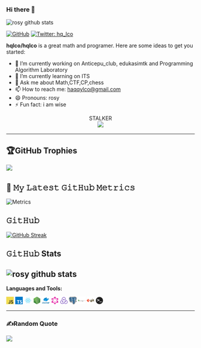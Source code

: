 ### Hi there 👋

![rosy github stats](https://miro.medium.com/max/1360/1*IRGHmiGsa16stedQvIaZfw.gif)

[![GitHub](https://img.shields.io/github/followers/hqlco?label=follow&style=social)](https://github.com/hqlco)
[![Twitter: hq_lco](https://img.shields.io/twitter/follow/hq_lco?style=social)](https://twitter.com/hq_lco)

**hqlco/hqlco** is a great math and programer.
Here are some ideas to get you started:

- 🔭 I’m currently working on Anticepu_club, edukasimtk and Programming Algorithm Laboratory
- 🌱 I’m currently learning on ITS
- 💬 Ask me about Math,CTF,CP,chess
- 📫 How to reach me: haqqylco@gmail.com
- 😄 Pronouns: rosy
- ⚡ Fun fact: i am wise

<p align="center"> 
  STALKER<br>
  <img src="https://profile-counter.glitch.me/hqlco/count.svg" />
</p>

-------

## 🏆GitHub Trophies
![](https://github-profile-trophy.vercel.app/?username=hqlco&theme=nord&no-frame=true&no-bg=false&margin-w=4)

## 🔔 𝙼𝚢 𝙻𝚊𝚝𝚎𝚜𝚝 𝙶𝚒𝚝𝙷𝚞𝚋 𝙼𝚎𝚝𝚛𝚒𝚌𝚜
![Metrics](https://metrics.lecoq.io/hqlco?template=classic&base.header=0&gists=1&lines=1&config.timezone=America%2FToronto)

## 𝙶𝚒𝚝𝙷𝚞𝚋
[![GitHub Streak](http://github-readme-streak-stats.herokuapp.com?user=hqlco&theme=radical&hide_border=true&date_format=j%20M%5B%20Y%5D)](https://git.io/streak-stats)

## 𝙶𝚒𝚝𝙷𝚞𝚋 Stats
![rosy github stats](https://github-readme-stats.vercel.app/api?username=hqlco&show_icons=true&hide_border=true)
------

**Languages and Tools:**  

<code><img height="20" src="https://raw.githubusercontent.com/github/explore/80688e429a7d4ef2fca1e82350fe8e3517d3494d/topics/javascript/javascript.png"></code>
<code><img height="20" src="https://raw.githubusercontent.com/github/explore/80688e429a7d4ef2fca1e82350fe8e3517d3494d/topics/typescript/typescript.png"></code>
<code><img height="20" src="https://raw.githubusercontent.com/github/explore/80688e429a7d4ef2fca1e82350fe8e3517d3494d/topics/react/react.png"></code>
<code><img height="20" src="https://raw.githubusercontent.com/github/explore/80688e429a7d4ef2fca1e82350fe8e3517d3494d/topics/nodejs/nodejs.png"></code>
<code><img height="20" src="https://raw.githubusercontent.com/github/explore/80688e429a7d4ef2fca1e82350fe8e3517d3494d/topics/docker/docker.png"></code>
<code><img height="20" src="https://raw.githubusercontent.com/github/explore/80688e429a7d4ef2fca1e82350fe8e3517d3494d/topics/graphql/graphql.png"></code>
<code><img height="20" src="https://raw.githubusercontent.com/github/explore/80688e429a7d4ef2fca1e82350fe8e3517d3494d/topics/redux/redux.png"></code>
<code><img height="20" src="https://raw.githubusercontent.com/github/explore/80688e429a7d4ef2fca1e82350fe8e3517d3494d/topics/postgresql/postgresql.png"></code>
<code><img height="20" src="https://raw.githubusercontent.com/github/explore/80688e429a7d4ef2fca1e82350fe8e3517d3494d/topics/mongodb/mongodb.png"></code>
<code><img height="20" src="https://raw.githubusercontent.com/github/explore/80688e429a7d4ef2fca1e82350fe8e3517d3494d/topics/git/git.png"></code>
<code><img height="20" src="https://raw.githubusercontent.com/github/explore/80688e429a7d4ef2fca1e82350fe8e3517d3494d/topics/terminal/terminal.png"></code>

-----------
### ✍️Random Quote
![](https://quotes-github-readme.vercel.app/api?type=horizontal&theme=dark)
